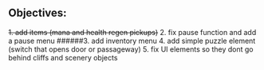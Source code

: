 ## Objectives:

~~1. add items (mana and health regen pickups)~~
2. fix pause function and add a pause menu
######3. add inventory menu
4. add simple puzzle element (switch that opens door or passageway)
5. fix UI elements so they dont go behind cliffs and scenery objects
